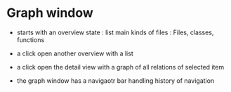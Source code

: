 # Graph window

-   starts with an overview state : list main kinds of files : Files, classes, functions

-   a click open another overview with a list

-   a click open the detail view with a graph of all relations of selected item

-   the graph window has a navigaotr bar handling history of navigation
